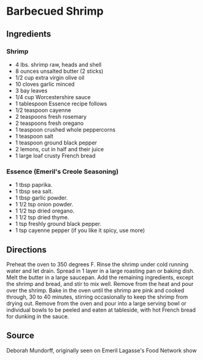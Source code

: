# Barbecued Shrimp

## Ingredients

### Shrimp

- 4 lbs. shrimp raw, heads and shell
- 8 ounces unsalted butter (2 sticks)
- 1/2 cup extra virgin olive oil
- 10 cloves garlic minced
- 3 bay leaves
- 1/4 cup Worcestershire sauce
- 1 tablespoon Essence recipe follows
- 1/2 teaspoon cayenne
- 2 teaspoons fresh rosemary
- 2 teaspoons fresh oregano
- 1 teaspoon crushed whole peppercorns
- 1 teaspoon salt
- 1 teaspoon ground black pepper
- 2 lemons, cut in half and their juice
- 1 large loaf crusty French bread

### Essence (Emeril's Creole Seasoning)

- 1 tbsp paprika.
- 1 tbsp sea salt.
- 1 tbsp garlic powder.
- 1 1/2 tsp onion powder.
- 1 1/2 tsp dried oregano.
- 1 1/2 tsp dried thyme.
- 1 tsp freshly ground black pepper.
- 1 tsp cayenne pepper (if you like it spicy, use more)

## Directions

Preheat the oven to 350 degrees F. Rinse the shrimp under cold running water and let drain. Spread in 1 layer in a large roasting pan or baking dish. Melt the butter in a large saucepan. Add the remaining ingredients, except the shrimp and bread, and stir to mix well. Remove from the heat and pour over the shrimp. Bake in the oven until the shrimp are pink and cooked through, 30 to 40 minutes, stirring occasionally to keep the shrimp from drying out. Remove from the oven and pour into a large serving bowl or individual bowls to be peeled and eaten at tableside, with hot French bread for dunking in the sauce.

## Source

Deborah Mundorff, originally seen on Emeril Lagasse's Food Network show